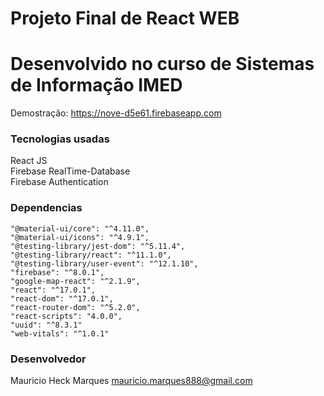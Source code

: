 
# Projeto Final de React WEB
# Desenvolvido no curso de Sistemas de Informação IMED

Demostração: https://nove-d5e61.firebaseapp.com

### Tecnologias usadas
React JS<br/>
Firebase RealTime-Database<br/>
Firebase Authentication

### Dependencias
    "@material-ui/core": "^4.11.0",
    "@material-ui/icons": "^4.9.1",
    "@testing-library/jest-dom": "^5.11.4",
    "@testing-library/react": "^11.1.0",
    "@testing-library/user-event": "^12.1.10",
    "firebase": "^8.0.1",
    "google-map-react": "^2.1.9",
    "react": "^17.0.1",
    "react-dom": "^17.0.1",
    "react-router-dom": "^5.2.0",
    "react-scripts": "4.0.0",
    "uuid": "^8.3.1"
    "web-vitals": "^1.0.1"

### Desenvolvedor
Mauricio Heck Marques
mauricio.marques888@gmail.com

